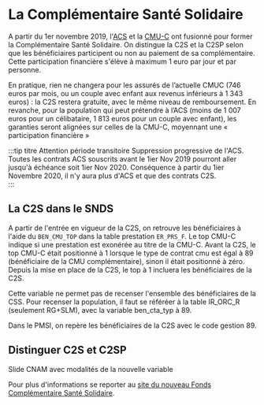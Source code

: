 # La Complémentaire Santé Solidaire

A partir du 1er novembre 2019, l'[ACS](../fiches/acs.md) et la [CMU-C](../fiches/cmu_c.md) ont fusionné pour former la Complémentaire Santé Solidaire.
On distingue la C2S et la C2SP selon que les bénéficiaires participent ou non au paiement de sa complémentaire.
Cette participation financière s'élève à maximum 1 euro par jour et par personne. 

En pratique, rien ne changera pour les assurés de l’actuelle CMUC (746 euros par mois, ou un couple avec enfant aux revenus inférieurs à 1 343 euros) 
: la C2S restera gratuite, avec le même niveau de remboursement.
En revanche, pour la population qui peut prétendre à l’ACS (moins de  1 007 euros pour un célibataire, 1 813 euros pour un couple avec enfant),
les garanties seront alignées sur celles de la CMU-C, moyennant une « participation financière »

:::tip titre Attention période transitoire 
Suppression progressive de l'ACS. Toutes les contrats ACS souscrits avant le 1ier Nov 2019 pourront aller jusqu'à échéance soit 1ier Nov 2020. 
Conséquence à partir du 1ier Novembre 2020, il n'y aura plus d'ACS et que des contrats C2S.   
:::

## La C2S dans le SNDS

A partir de l'entrée en vigueur de la C2S, on retrouve les bénéficiaires à l'aide du `BEN_CMU_TOP` dans la table prestation `ER_PRS_F`. 
Le top CMU-C indique si une prestation est exonérée au titre de la CMU-C. 
Avant la C2S, le top CMU-C était positionné à 1 lorsque le type de contrat cmu est égal à 89 (bénéficiaire de la CMU complémentaire), 
sinon il était positionné à zéro. Depuis la mise en place de la C2S, le top à 1 incluera les bénéficiaires de la C2S. 

Cette variable ne permet pas de recenser l'ensemble des bénéficiaires de la CSS. 
Pour recenser la population, il faut se référéer à la table IR_ORC_R  (seulement RG+SLM), avec la variable ben_cta_typ à 89. 

Dans le PMSI, on repère les bénéficiaires de la C2S avec le code gestion 89. 


## Distinguer C2S et C2SP

Slide CNAM avec modalités de la nouvelle variable 



Pour plus d'informations se reporter au [site du nouveau Fonds Complémentaire Santé Solidaire](https://www.complementaire-sante-solidaire.gouv.fr/).

